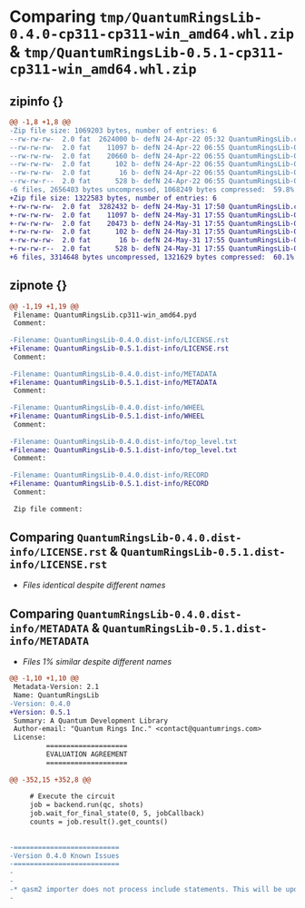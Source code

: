 # Comparing `tmp/QuantumRingsLib-0.4.0-cp311-cp311-win_amd64.whl.zip` & `tmp/QuantumRingsLib-0.5.1-cp311-cp311-win_amd64.whl.zip`

## zipinfo {}

```diff
@@ -1,8 +1,8 @@
-Zip file size: 1069203 bytes, number of entries: 6
--rw-rw-rw-  2.0 fat  2624000 b- defN 24-Apr-22 05:32 QuantumRingsLib.cp311-win_amd64.pyd
--rw-rw-rw-  2.0 fat    11097 b- defN 24-Apr-22 06:55 QuantumRingsLib-0.4.0.dist-info/LICENSE.rst
--rw-rw-rw-  2.0 fat    20660 b- defN 24-Apr-22 06:55 QuantumRingsLib-0.4.0.dist-info/METADATA
--rw-rw-rw-  2.0 fat      102 b- defN 24-Apr-22 06:55 QuantumRingsLib-0.4.0.dist-info/WHEEL
--rw-rw-rw-  2.0 fat       16 b- defN 24-Apr-22 06:55 QuantumRingsLib-0.4.0.dist-info/top_level.txt
--rw-rw-r--  2.0 fat      528 b- defN 24-Apr-22 06:55 QuantumRingsLib-0.4.0.dist-info/RECORD
-6 files, 2656403 bytes uncompressed, 1068249 bytes compressed:  59.8%
+Zip file size: 1322583 bytes, number of entries: 6
+-rw-rw-rw-  2.0 fat  3282432 b- defN 24-May-31 17:50 QuantumRingsLib.cp311-win_amd64.pyd
+-rw-rw-rw-  2.0 fat    11097 b- defN 24-May-31 17:55 QuantumRingsLib-0.5.1.dist-info/LICENSE.rst
+-rw-rw-rw-  2.0 fat    20473 b- defN 24-May-31 17:55 QuantumRingsLib-0.5.1.dist-info/METADATA
+-rw-rw-rw-  2.0 fat      102 b- defN 24-May-31 17:55 QuantumRingsLib-0.5.1.dist-info/WHEEL
+-rw-rw-rw-  2.0 fat       16 b- defN 24-May-31 17:55 QuantumRingsLib-0.5.1.dist-info/top_level.txt
+-rw-rw-r--  2.0 fat      528 b- defN 24-May-31 17:55 QuantumRingsLib-0.5.1.dist-info/RECORD
+6 files, 3314648 bytes uncompressed, 1321629 bytes compressed:  60.1%
```

## zipnote {}

```diff
@@ -1,19 +1,19 @@
 Filename: QuantumRingsLib.cp311-win_amd64.pyd
 Comment: 
 
-Filename: QuantumRingsLib-0.4.0.dist-info/LICENSE.rst
+Filename: QuantumRingsLib-0.5.1.dist-info/LICENSE.rst
 Comment: 
 
-Filename: QuantumRingsLib-0.4.0.dist-info/METADATA
+Filename: QuantumRingsLib-0.5.1.dist-info/METADATA
 Comment: 
 
-Filename: QuantumRingsLib-0.4.0.dist-info/WHEEL
+Filename: QuantumRingsLib-0.5.1.dist-info/WHEEL
 Comment: 
 
-Filename: QuantumRingsLib-0.4.0.dist-info/top_level.txt
+Filename: QuantumRingsLib-0.5.1.dist-info/top_level.txt
 Comment: 
 
-Filename: QuantumRingsLib-0.4.0.dist-info/RECORD
+Filename: QuantumRingsLib-0.5.1.dist-info/RECORD
 Comment: 
 
 Zip file comment:
```

## Comparing `QuantumRingsLib-0.4.0.dist-info/LICENSE.rst` & `QuantumRingsLib-0.5.1.dist-info/LICENSE.rst`

 * *Files identical despite different names*

## Comparing `QuantumRingsLib-0.4.0.dist-info/METADATA` & `QuantumRingsLib-0.5.1.dist-info/METADATA`

 * *Files 1% similar despite different names*

```diff
@@ -1,10 +1,10 @@
 Metadata-Version: 2.1
 Name: QuantumRingsLib
-Version: 0.4.0
+Version: 0.5.1
 Summary: A Quantum Development Library
 Author-email: "Quantum Rings Inc." <contact@quantumrings.com>
 License: 
         ====================
         EVALUATION AGREEMENT
         ====================
         
@@ -352,15 +352,8 @@
 
     # Execute the circuit
     job = backend.run(qc, shots)
     job.wait_for_final_state(0, 5, jobCallback)
     counts = job.result().get_counts() 
 
 
-==========================
-Version 0.4.0 Known Issues
-==========================
-
-
-* qasm2 importer does not process include statements. This will be updated in a future release.
-
```

